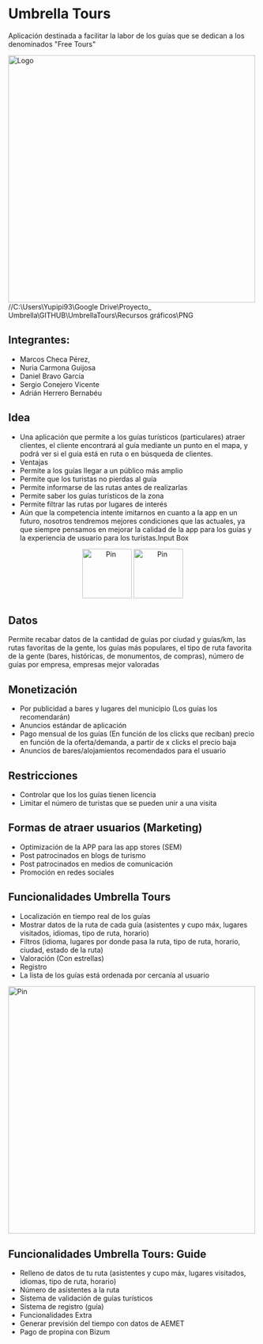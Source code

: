 # Umbrella Tours

Aplicación destinada a facilitar la labor de los guías que se dedican a los denominados "Free Tours"
<span style="display:block;text-align:center">
  
<img src="https://github.com/MCheca/UmbrellaTours/blob/master/Recursos%20gr%C3%A1ficos/PNG/LOGO.png" width="500" alt="Logo">
//C:\Users\Yupipi93\Google Drive\Proyecto_ Umbrella\GITHUB\UmbrellaTours\Recursos gráficos\PNG

</span>

## Integrantes:
- Marcos Checa Pérez,
- Nuria Carmona Guijosa
- Daniel Bravo García
- Sergio Conejero Vicente
- Adrián Herrero Bernabéu

## Idea
- Una aplicación que permite a los guías turísticos (particulares) atraer clientes, el cliente encontrará al guía mediante un punto en el mapa, y podrá ver si el guía está en ruta o en búsqueda de clientes.
- Ventajas
- Permite a los guías llegar a un público más amplio
- Permite que los turistas no pierdas al guía
- Permite informarse de las rutas antes de realizarlas
- Permite saber los guías turísticos de la zona
- Permite filtrar las rutas por lugares de interés
- Aún que la competencia intente imitarnos en cuanto a la app en un futuro, nosotros tendremos mejores condiciones que las actuales, ya que siempre pensamos en mejorar la calidad de la app para los guías y la experiencia de usuario para los turistas.Input Box

<div style="text-align:center">
<img src="https://github.com/MCheca/UmbrellaTours/blob/master/Recursos%20gr%C3%A1ficos/PIN.png" width="100" alt="Pin">
<img src="https://github.com/MCheca/UmbrellaTours/blob/master/Recursos%20gr%C3%A1ficos/PIN-verde.png" width="100" alt="Pin">
</div>

## Datos
Permite recabar datos de la cantidad de guías por ciudad y guías/km, las rutas favoritas de la gente, los guías más populares, el tipo de ruta favorita de la gente (bares, históricas, de monumentos, de compras), número de guías por empresa, empresas mejor valoradas


## Monetización
- Por publicidad a bares y lugares del municipio (Los guías los recomendarán)
- Anuncios estándar de aplicación
- Pago mensual de los guías (En función de los clicks que reciban) precio en función de la oferta/demanda, a partir de x clicks el precio baja
- Anuncios de bares/alojamientos recomendados para el usuario 


## Restricciones
- Controlar que los los guías tienen licencia
- Limitar el número de turistas que se pueden unir a una visita




## Formas de atraer usuarios (Marketing)
- Optimización de la APP para las app stores (SEM)
- Post patrocinados en blogs de turismo
- Post patrocinados en medios de comunicación
- Promoción en redes sociales


## Funcionalidades Umbrella Tours
- Localización en tiempo real de los guías
- Mostrar datos de la ruta de cada guía (asistentes y cupo máx, lugares visitados, idiomas, tipo de ruta, horario)
- Filtros (idioma, lugares por donde pasa la ruta, tipo de ruta, horario, ciudad, estado de la ruta)
- Valoración (Con estrellas)  
- Registro
- La lista de los guías está ordenada por cercanía al usuario

<img src="https://github.com/MCheca/UmbrellaTours/blob/master/Recursos%20gr%C3%A1ficos/trozo_de_mapa.png" width="500" alt="Pin">

## Funcionalidades Umbrella Tours: Guide
- Relleno de datos de tu ruta (asistentes y cupo máx, lugares visitados, idiomas, tipo de ruta, horario)
- Número de asistentes a la ruta
- Sistema de validación de guías turísticos
- Sistema de registro (guía)
- Funcionalidades Extra
- Generar previsión del tiempo con datos de AEMET
- Pago de propina con Bizum



